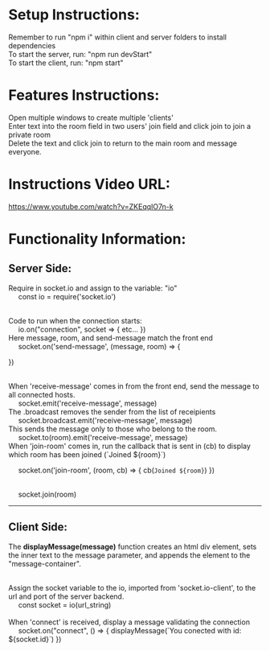 # Setup Instructions:
Remember to run "npm i" within client and server folders to install dependencies <br>
To start the server, run: "npm run devStart" <br>
To start the client, run: "npm start" <br>

# Features Instructions:
Open multiple windows to create multiple 'clients' <br>
Enter text into the room field in two users' join field and click join to join a private room <br>
Delete the text and click join to return to the main room and message everyone.

# Instructions Video URL:
 https://www.youtube.com/watch?v=ZKEqqIO7n-k

 # Functionality Information:

 ## Server Side:

Require in socket.io and assign to the variable: "io"<br>
 &nbsp;&nbsp;&nbsp;&nbsp;&nbsp;const io = require('socket.io')

<br>
Code to run when the connection starts: <br>
&nbsp;&nbsp;&nbsp;&nbsp;&nbsp;io.on("connection", socket => {
        etc...
    })

<br>
Here message, room, and send-message match the front end <br>
&nbsp;&nbsp;&nbsp;&nbsp;&nbsp;socket.on('send-message', (message, room) => {

})

<br>
When 'receive-message' comes in from the front end, send the message to all connected hosts. <br>
&nbsp;&nbsp;&nbsp;&nbsp;&nbsp;socket.emit('receive-message', message)

<br>
The .broadcast removes the sender from the list of receipients
&nbsp;&nbsp;&nbsp;&nbsp;&nbsp;socket.broadcast.emit('receive-message', message)

<br>
This sends the message only to those who belong to the room. <br>
&nbsp;&nbsp;&nbsp;&nbsp;&nbsp;socket.to(room).emit('receive-message', message)

<br>
When 'join-room' comes in, run the callback that is sent in (cb) to display which room has been joined (`Joined ${room}`)<br>

&nbsp;&nbsp;&nbsp;&nbsp;&nbsp;socket.on('join-room', (room, cb) => { cb(`Joined ${room}`) })

<br>
&nbsp;&nbsp;&nbsp;&nbsp;&nbsp;socket.join(room)
<hr>

 ## Client Side:

The <b>displayMessage(message)</b> function creates an html div element, sets the inner text to the message parameter, and appends the element to the "message-container".

<br>
Assign the socket variable to the io, imported from 'socket.io-client', to the url and port of the server backend.<br>
&nbsp;&nbsp;&nbsp;&nbsp;&nbsp;const socket = io(url_string)<br>
<br>
When 'connect' is received, display a message validating the connection
&nbsp;&nbsp;&nbsp;&nbsp;&nbsp;socket.on("connect", () => {
    displayMessage(`You conected with id: ${socket.id}`)
})
<br>

&nbsp;&nbsp;&nbsp;&nbsp;&nbsp;

